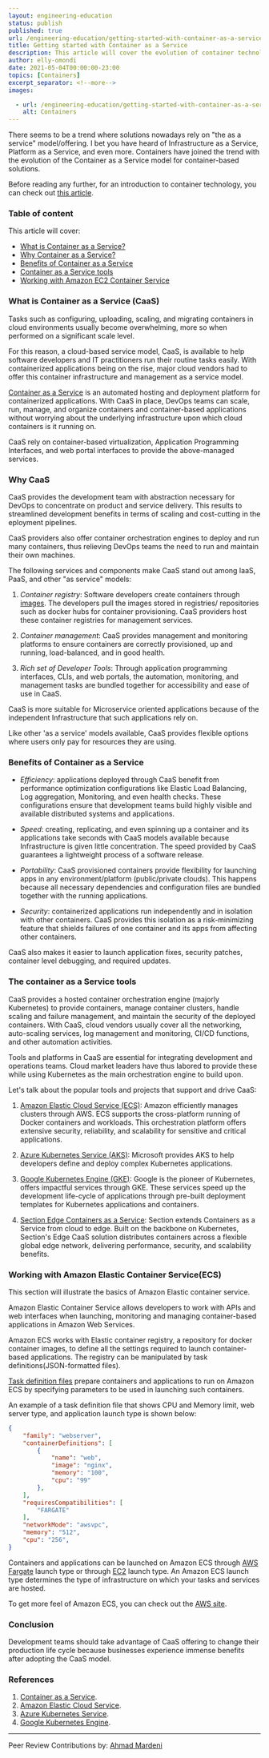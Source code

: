 ```yaml
---
layout: engineering-education
status: publish
published: true
url: /engineering-education/getting-started-with-container-as-a-service/
title: Getting started with Container as a Service
description: This article will cover the evolution of container technology into a container as a service model, the essence of CaaS to developers, and the building blocks of container as a service. At the end of the article, the reader will learn how to work with available CaaS tools. 
author: elly-omondi
date: 2021-05-04T00:00:00-23:00
topics: [Containers]
excerpt_separator: <!--more-->
images:

  - url: /engineering-education/getting-started-with-container-as-a-service/hero.jpg
    alt: Containers
---
```

There seems to be a trend where solutions nowadays rely on "the as a service" model/offering. I bet you have heard of Infrastructure as a Service, Platform as a Service, and even more.
Containers have joined the trend with the evolution of the Container as a Service model for container-based solutions.
<!--more-->
Before reading any further, for an introduction to container technology, you can check out [this article](https://www.section.io/engineering-education/history-of-container-technology).

### Table of content
This article will cover:
- [What is Container as a Service?](#What-is-Container-as-a-Service-(CaaS))
- [Why Container as a Service?](#why-CaaS)
- [Benefits of Container as a Service](#Benefits-of-Container-as-a-Service)
- [Container as a Service tools](#The-container-as-a-service-tool)
- [Working with Amazon EC2 Container Service](#Working-with-Amazon-Elastic-Container-Service)

### What is Container as a Service (CaaS)
Tasks such as configuring, uploading, scaling, and migrating containers in cloud environments usually become overwhelming, more so when performed on a significant scale level. 

For this reason, a cloud-based service model, CaaS, is available to help software developers and IT practitioners run their routine tasks easily. With containerized applications being on the rise, major cloud vendors had to offer this container infrastructure and management as a service model.

[Container as a Service](https://www.atlassian.com/continuous-delivery/microservices/containers-as-a-service) is an automated hosting and deployment platform for containerized applications. With CaaS in place, DevOps teams can scale, run, manage, and organize containers and container-based applications without worrying about the underlying infrastructure upon which cloud containers is it running on.

CaaS rely on container-based virtualization, Application Programming Interfaces, and web portal interfaces to provide the above-managed services.

### Why CaaS

CaaS provides the development team with abstraction necessary for DevOps to concentrate on product and service delivery. This results to streamlined development benefits in terms of scaling and cost-cutting in the eployment pipelines.

CaaS providers also offer container orchestration engines to deploy and run many containers, thus relieving DevOps teams the need to run and maintain their own machines.

The following services and components make CaaS stand out among IaaS, PaaS, and other "as service" models:

1. *Container registry*:  Software developers create containers through [images](https://phoenixnap.com/kb/docker-image-vs-container). The developers pull the images stored in registries/ repositories such as docker hubs for container provisioning. CaaS providers host these container registries for management services.

2. *Container management*: CaaS provides management and monitoring platforms to ensure containers are correctly provisioned, up and running, load-balanced, and in good health.

3. *Rich set of Developer Tools*: Through application programming interfaces, CLIs, and web portals, the automation, monitoring, and management tasks are bundled together for accessibility and ease of use in CaaS.

CaaS is more suitable for Microservice oriented applications because of the independent Infrastructure that such applications rely on.

Like other 'as a service' models available, CaaS provides flexible options where users only pay for resources they are using.

### Benefits of Container as a Service

- *Efficiency*: applications deployed through CaaS benefit from performance optimization configurations like Elastic Load Balancing, Log aggregation, Monitoring, and even health checks. These configurations ensure that development teams build highly visible and available distributed systems and applications.

- *Speed*: creating, replicating, and even spinning up a container and its applications take seconds with CaaS models available because  Infrastructure is given little concentration. The speed provided by  CaaS guarantees a lightweight process of a software release.

- *Portability*: CaaS provisioned containers provide flexibility for launching apps in any environment/platform (public/private clouds). This happens because all necessary dependencies and configuration files are bundled together with the running applications.

- *Security*: containerized applications run independently and in isolation with other containers. CaaS provides this isolation as a risk-minimizing feature that shields failures of one container and its apps from affecting other containers.
 
CaaS also makes it easier to launch application fixes, security patches, container level debugging, and required updates.

### The container as a Service tools
CaaS provides a hosted container orchestration engine (majorly Kubernetes) to provide containers, manage container clusters, handle scaling and failure management, and maintain the security of the deployed containers. With CaaS, cloud vendors usually cover all the networking, auto-scaling services, log management and monitoring, CI/CD functions, and other automation activities.

Tools and platforms in CaaS are essential for integrating development and operations teams. Cloud market leaders have thus labored to provide these while using Kubernetes as the main orchestration engine to build upon.

Let's talk about the popular tools and projects that support and drive CaaS:

1. [Amazon Elastic Cloud Service (ECS)](https://aws.amazon.com/ec2/): Amazon efficiently manages clusters through AWS. ECS supports the cross-platform running of Docker containers and workloads.
This orchestration platform offers extensive security, reliability, and scalability for sensitive and critical applications.

2. [Azure Kubernetes Service (AKS)](https://azure.microsoft.com/en-us/services/kubernetes-service/#getting-started): Microsoft provides AKS to help developers define and deploy complex Kubernetes applications. 

3. [Google Kubernetes Engine (GKE)](https://cloud.google.com/kubernetes-engine): Google is the pioneer of Kubernetes, offers impactful services through GKE. These services speed up the development life-cycle of applications through pre-built deployment templates for Kubernetes applications and containers.


4. [Section Edge Containers as a Service](https://www.section.io/modules/edge-containers-as-a-service/s): Section extends Containers as a Service from cloud to edge. Built on the backbone on Kubernetes, Section's Edge CaaS solution distributes containers across a flexible global edge network, delivering performance, security, and scalability benefits.
 
### Working with Amazon Elastic Container Service(ECS)
This section will illustrate the basics of Amazon Elastic container service.

Amazon Elastic Container Service allows developers to work with APIs and web interfaces when launching, monitoring and managing container-based applications in Amazon Web Services.

Amazon ECS works with Elastic container registry, a repository for docker container images, to define all the settings required to launch container-based applications. The registry can be manipulated by task definitions(JSON-formatted files).

[Task definition files](https://docs.aws.amazon.com/AmazonECS/latest/developerguide/task_definitions.html) prepare containers and applications to run on Amazon ECS by specifying parameters to be used in launching such containers.

An example of a task definition file that shows CPU and Memory limit, web server type, and application launch type is shown below:
```JSON
{
    "family": "webserver",
    "containerDefinitions": [
        {
            "name": "web",
            "image": "nginx",
            "memory": "100",
            "cpu": "99"
        },
    ],
    "requiresCompatibilities": [
        "FARGATE"
    ],
    "networkMode": "awsvpc",
    "memory": "512",
    "cpu": "256",
}
```
Containers and applications can be launched on Amazon ECS through [AWS Fargate](https://docs.aws.amazon.com/AmazonECS/latest/developerguide/launch_types.html) launch type or through [EC2](https://docs.aws.amazon.com/AmazonECS/latest/developerguide/launch_types.html) launch type.
An Amazon ECS launch type determines the type of infrastructure on which your tasks and services are hosted.

To get more feel of Amazon ECS, you can check out the [AWS site](https://aws.amazon.com/ecs/getting-started/).

### Conclusion
Development teams should take advantage of CaaS offering to change their production life cycle because businesses experience immense benefits after adopting the CaaS model.

### References
1. [Container as a Service](https://www.atlassian.com/continuous-delivery/microservices/containers-as-a-service).
2. [Amazon Elastic Cloud Service](https://aws.amazon.com/ecs/getting-started/).
3. [Azure Kubernetes Service](https://azure.microsoft.com/en-us/services/kubernetes-service/#getting-started).
4. [Google Kubernetes Engine](https://cloud.google.com/kubernetes-engine).



---
Peer Review Contributions by: [Ahmad Mardeni](/engineering-education/authors/ahmad-mardeni/)